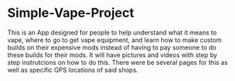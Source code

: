 Simple-Vape-Project
===================
This is an App designed for people to help understand what it means to vape, where to go to get vape equipment, and learn how to make custom builds on their expensive mods instead of having to pay someone to do these builds for their mods. It will have pictures and videos with step by step instrutcions on how to do this. There were be several pages for this as well as specific GPS locations of said shops.

